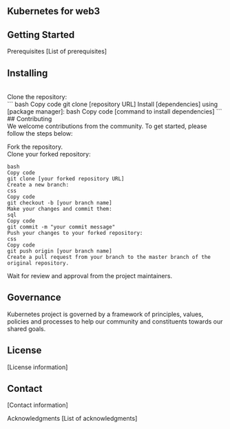 ## Kubernetes for web3


## Getting Started
Prerequisites
[List of prerequisites]

## Installing
<br>
Clone the repository:
</br>
```
bash
Copy code
git clone [repository URL]
Install [dependencies] using [package manager]:
bash
Copy code
[command to install dependencies]
```
<br>
## Contributing
</br>
We welcome contributions from the community. To get started, please follow the steps below:

Fork the repository.
<br>
Clone your forked repository:
</br>
```
bash
Copy code
git clone [your forked repository URL]
Create a new branch:
css
Copy code
git checkout -b [your branch name]
Make your changes and commit them:
sql
Copy code
git commit -m "your commit message"
Push your changes to your forked repository:
css
Copy code
git push origin [your branch name]
Create a pull request from your branch to the master branch of the original repository.
```
Wait for review and approval from the project maintainers.

## Governance 

Kubernetes project is governed by a framework of principles, values, policies and processes to help our community and constituents towards our shared goals.


## License
[License information]

## Contact
[Contact information]

Acknowledgments
[List of acknowledgments]
